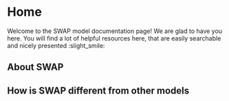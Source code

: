 # Home

Welcome to the SWAP model documentation page! We are glad to have you here. You will find a lot of helpful resources here, that are easily searchable and nicely presented :slight_smile:

## About SWAP

## How is SWAP different from other models
